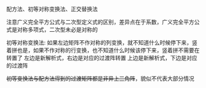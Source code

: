 配方法、初等对称变换法、正交替换法

注意广义完全平方公式与二次型定义式的区别，差异点在于系数，广义完全平方公式是对称多项式，二次型未必是对称的

初等对称变换法: 如果左边矩阵不作对称的列变换，就不知道什么时候停下来，竖着拼也是，如果不作对称的行变换，也不知道什么时候该停下来，竖着拼不需要在转置了
左边是新解析式，右边是对应的过渡阵转置
上边是新解析式，下边是对应的过渡阵

~~初等变换法与配方法得到的过渡矩阵都是非异上三角阵~~，貌似不代表大部分情况
